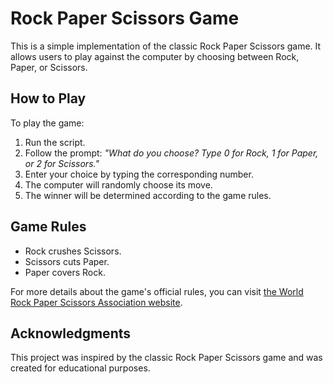 # Rock Paper Scissors Game

This is a simple implementation of the classic Rock Paper Scissors game. It allows users to play against the computer by choosing between Rock, Paper, or Scissors.

## How to Play

To play the game:

1. Run the script.
2. Follow the prompt: *"What do you choose? Type 0 for Rock, 1 for Paper, or 2 for Scissors."*
3. Enter your choice by typing the corresponding number.
4. The computer will randomly choose its move.
5. The winner will be determined according to the game rules.

## Game Rules

- Rock crushes Scissors.
- Scissors cuts Paper.
- Paper covers Rock.

For more details about the game's official rules, you can visit [the World Rock Paper Scissors Association website](https://wrpsa.com/the-official-rules-of-rock-paper-scissors/).

## Acknowledgments

This project was inspired by the classic Rock Paper Scissors game and was created for educational purposes.
